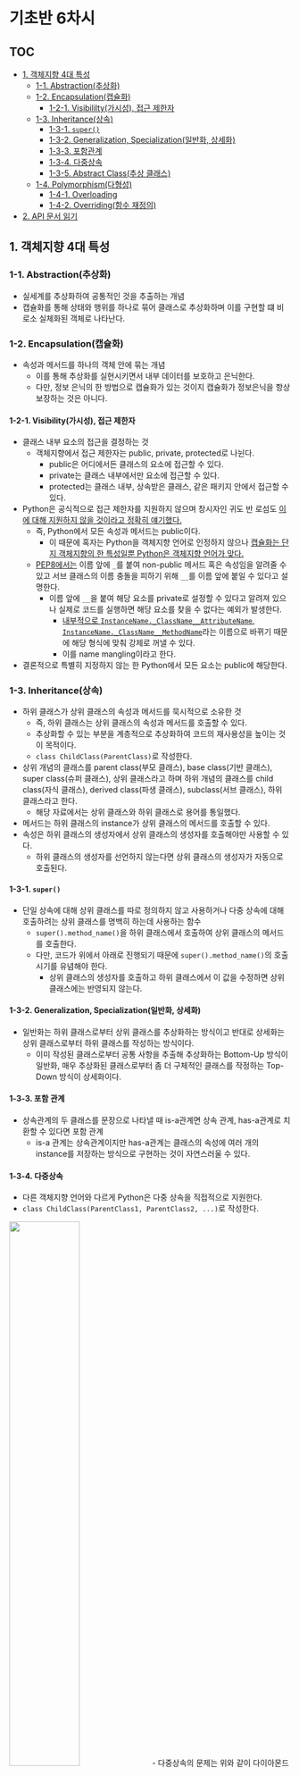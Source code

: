 # 기초반 6차시

## TOC

- [1. 객체지향 4대 특성](#1-객체지향-4대-특성)
  - [1-1. Abstraction(추상화)](#1-1-abstraction추상화)
  - [1-2. Encapsulation(캡슐화)](#1-2-encapsulation캡슐화)
    - [1-2-1. Visibililty(가시성), 접근 제한자](#1-2-1-visibility가시성-접근-제한자)
  - [1-3. Inheritance(상속)](#1-3-inheritance상속)
    - [1-3-1. `super()`](#1-3-1-super)
    - [1-3-2. Generalization, Specialization(일반화, 상세화)](#1-3-2-generalization-specialization일반화-상세화)
    - [1-3-3. 포함관계](#1-3-3-포함-관계)
    - [1-3-4. 다중상속](#1-3-4-다중상속)
    - [1-3-5. Abstract Class(추상 클래스)](#1-3-5-abstract-class추상-클래스)
  - [1-4. Polymorphism(다형성)](#1-4-polymorphism다형성)
    - [1-4-1. Overloading](#1-4-1-overloading)
    - [1-4-2. Overriding(함수 재정의)](#1-4-2-overriding함수-재정의)
- [2. API 문서 읽기](#2-api-문서-읽기)

## 1. 객체지향 4대 특성

### 1-1. Abstraction(추상화)

- 실세계를 추상화하여 공통적인 것을 추출하는 개념
- 캡슐화를 통해 상태와 행위를 하나로 묶어 클래스로 추상화하며 이를 구현할 떄 비로소 실체화된 객체로 나타난다.

### 1-2. Encapsulation(캡슐화)

- 속성과 메서드를 하나의 객체 안에 묶는 개념
  - 이를 통해 추상화를 실현시키면서 내부 데이터를 보호하고 은닉한다.
  - 다만, 정보 은닉의 한 방법으로 캡슐화가 있는 것이지 캡슐화가 정보은닉을 항상 보장하는 것은 아니다.

#### 1-2-1. Visibility(가시성), 접근 제한자

- 클래스 내부 요소의 접근을 결정하는 것
  - 객체지향에서 접근 제한자는 public, private, protected로 나뉜다.
    - public은 어디에서든 클래스의 요소에 접근할 수 있다.
    - private는 클래스 내부에서만 요소에 접근할 수 있다.
    - protected는 클래스 내부, 상속받은 클래스, 같은 패키지 안에서 접근할 수 있다.
- Python은 공식적으로 접근 제한자를 지원하지 않으며 창시자인 귀도 반 로섬도 [이에 대해 지원하지 않을 것이라고 정확히 얘기했다.](https://stackoverflow.com/questions/7456807/should-i-use-name-mangling-in-python)
  - 즉, Python에서 모든 속성과 메서드는 public이다.
    - 이 때문에 혹자는 Python을 객체지향 언어로 인정하지 않으나 [캡슐화는 단지 객체지향의 한 특성일뿐 Python은 객체지향 언어가 맞다.](https://stackoverflow.com/questions/3325343/why-is-python-not-fully-object-oriented)
  - [PEP8에서는](https://peps.python.org/pep-0008/#method-names-and-instance-variables) 이름 앞에 `_`를 붙여 non-public 메서드 혹은 속성임을 알려줄 수 있고 서브 클래스의 이름 충돌을 피하기 위해 `__`를 이름 앞에 붙일 수 있다고 설명한다.
    - 이름 앞에 `__`을 붙여 해당 요소를 private로 설정할 수 있다고 알려져 있으나 실제로 코드를 실행하면 해당 요소를 찾을 수 없다는 예외가 발생한다.
      - [내부적으로 `InstanceName._ClassName__AttributeName`, `InstanceName._ClassName__MethodName`](https://docs.python.org/3.11/reference/expressions.html?highlight=mangling#index-5)라는 이름으로 바뀌기 때문에 해당 형식에 맞춰 강제로 꺼낼 수 있다.
      - 이를 name mangling이라고 한다.
- 결론적으로 특별히 지정하지 않는 한 Python에서 모든 요소는 public에 해당한다.

### 1-3. Inheritance(상속)

- 하위 클래스가 상위 클래스의 속성과 메서드를 묵시적으로 소유한 것
  - 즉, 하위 클래스는 상위 클래스의 속성과 메서드를 호출할 수 있다.
  - 추상화할 수 있는 부분을 계층적으로 추상화하여 코드의 재사용성을 높이는 것이 목적이다.
  - `class ChildClass(ParentClass)`로 작성한다.
- 상위 개념의 클래스를 parent class(부모 클래스), base class(기반 클래스), super class(슈퍼 클래스), 상위 클래스라고 하며 하위 개념의 클래스를 child class(자식 클래스), derived class(파생 클래스), subclass(서브 클래스), 하위 클래스라고 한다.
  - 해당 자료에서는 상위 클래스와 하위 클래스로 용어를 통일했다.
- 메서드는 하위 클래스의 instance가 상위 클래스의 메서드를 호출할 수 있다.
- 속성은 하위 클래스의 생성자에서 상위 클래스의 생성자를 호출해야만 사용할 수 있다.
  - 하위 클래스의 생성자를 선언하지 않는다면 상위 클래스의 생성자가 자동으로 호출된다.

#### 1-3-1. `super()`

- 단일 상속에 대해 상위 클래스를 따로 정의하지 않고 사용하거나 다중 상속에 대해 호출하려는 상위 클래스를 명백히 하는데 사용하는 함수
  - `super().method_name()`을 하위 클래스에서 호출하여 상위 클래스의 메서드를 호출한다.
  - 다만, 코드가 위에서 아래로 진행되기 때문에 `super().method_name()`의 호출 시기를 유념해야 한다.
    - 상위 클래스의 생성자를 호출하고 하위 클래스에서 이 값을 수정하면 상위 클래스에는 반영되지 않는다.

#### 1-3-2. Generalization, Specialization(일반화, 상세화)

- 일반화는 하위 클래스로부터 상위 클래스를 추상화하는 방식이고 반대로 상세화는 상위 클래스로부터 하위 클래스를 작성하는 방식이다.
  - 이미 작성된 클래스로부터 공통 사항을 추출해 추상화하는 Bottom-Up 방식이 일반화, 매우 추상화된 클래스로부터 좀 더 구체적인 클래스를 작정하는 Top-Down 방식이 상세화이다.

#### 1-3-3. 포함 관계

- 상속관계의 두 클래스를 문장으로 나타낼 때 is-a관계면 상속 관계, has-a관계로 치환할 수 있다면 포함 관계
  - is-a 관계는 상속관계이지만 has-a관계는 클래스의 속성에 여러 개의 instance를 저장하는 방식으로 구현하는 것이 자연스러울 수 있다.

#### 1-3-4. 다중상속

- 다른 객체지향 언어와 다르게 Python은 다중 상속을 직접적으로 지원한다.
- `class ChildClass(ParentClass1, ParentClass2, ...)`로 작성한다.  
<img src = "https://dojang.io/pluginfile.php/13909/mod_page/content/3/068006.png" width=50%>
- 다중상속의 문제는 위와 같이 다이아몬드 구조를 가지고 같은 이름을 가진 메서드가 모든 클래스에 있을 때 가장 하위 클래스가 어떤 상위 클래스의 메서드를 호출해야 하는지 알 수 없다는 점이다.
  - `ClassName.mro()`를 호출하면 메서드 호출 순서를 보여주며 이를 통해 해당 클래스의 다중 상속 순서를 알 수 있다.
    - `class ChildClass(ParentClass1, ParentClass2, ...)`로 작성되었다면 `ParentClass1`부터 탐색한다.
    - 그러나 설계단계에서부터 이런 복잡한 상속은 지양하는 것이 권장된다.

#### 1-3-5. Abstract Class(추상 클래스)

- 메서드 목록만 가진 클래스
  - 이 클래스를 상속받으면 이 클래스의 메서드 구현이 강제된다.
  - 또한 instance를 만들 수 없다. 해당 클래스는 오로지 상속과 메서드 구현을 위한 상위 클래스로써만 작동한다.
- `abc.ABC` 클래스를 상속받도록 하며 각 메서드에는 `@abstractmethod`라는 데코레이터가 붙여 추상 클래스를 정의한다.
  - 일부 자료에서는 추상클래스가 `metaclass=ABCMeta`로 상속받도록 표기해야 한다고 하지만 [실제 기능상 차이는 없다고 한다.](https://stackoverflow.com/questions/68569239/what-is-the-difference-between-abstractclassmetaclass-abcmeta-and-class-abstra)

### 1-4. Polymorphism(다형성)

- 객체의 메서드는 그 맥락에 따라 여러 역할을 수행할 수 있다는 개념
  - 다형성은 같은 이름의 다른 파라미터 지닌 메서드를 정의할 수 있게 하고 상위 클래스의 메서드를 하위 클래스에서 작성할 수 있도록 해준다.
    - 다형성을 제공하지 않는다면 코드의 낭비가 심할 것이다.

#### 1-4-1. Overloading

- 같은 클래스에서 이름이 같은 메서드에 대해 매개변수의 수와 유형을 달리하여 여러 개로 정의하는 것
  - Python은 메서드 오버로딩을 지원하지 않는다.
    - Python의 가변인자, 키워드인자가 사실 오버로딩의 정의와 일치한다. 다만 그것을 여러 개의 메서드로 정의하지 않았을 뿐이다.
    - 이외에 오버로딩을 구현한느 몇 가지 다른 방법이 있다.
      - `if-else`구문을 이용한다.
      - class method를 이용한다.
      - [`@multidispatch`](https://pypi.org/project/multipledispatch/)는 라이브러리를 이용한다.
      - Python 3.4이상부터는 [`@singledispatch`](https://docs.python.org/3/library/functools.html#functools.singledispatch)라 불리는 데코레이터로 구현할 수 있있다.
      - Python 3.5이상부터는 `typing`모듈을 불러와 `@typing.overload`라는 데코레이터를 사용할 수 있다.
        - `@typing.overload`는 단순히 Type Hint이기 때문에 다른 Type Hint와 마찬가지로 정적 타입을 보장하지 않는다.

#### 1-4-2. Overriding(함수 재정의)

- 상위 클래스에서 정의된 메서드를 하위 클래스에서 같은 이름의 다른 내용으로 재정의하는 것
  - 상위 클래스에서 작성한 메서드의 내용은 무시된다.
  - 상위 클래스의 메서드 내용을 활용하하려면 `super().method_name()`을 하위 클래스의 메서드에 추가하면 된다.

## 2. API 문서 읽기

- 각 라이브러리의 내용을 추상적인 수준에서 설명한 문서가 API 문서
- 일반적으로 모듈-클래스-속성-메서드 순으로 이뤄지며 필요에 따라 매개변수, 반환 타입에 대해서도 설명한다.
- 구글링과 GPT를 통해 탐색하지 못하면 결국 공식 API 문서를 통해 직접 해결 방법을 찾아야 한다.
- 아무래도 당연하겠지만 영어 독해 실력과 전문 용어에 대한 지식을 갖추고 있어야 한다.
- 아래의 몇몇 유명 라이브러리들의 공식 API 문서 예제를 통해 알아보자.

### [`sklearn.linear_model.LinearRegression`](https://scikit-learn.org/stable/modules/generated/sklearn.linear_model.LinearRegression.html)

- 클래스에 대한 간단한 설명과 기본 형태를 서술한다.
- 이후 매개변수, 속성의 타입과 기본값, 내용을 서술한다.
  - 선언에 대한 예제 코드를 제시한다.
- 메서드는 각각의 매개변수 내용과 반환 내용을 서술한다.

### [`pandas.DataFrame`](https://pandas.pydata.org/docs/reference/api/pandas.DataFrame.html)

- 클래스에 대한 간단한 설명과 기본 형태를 서술한다.
- 이후 매개변수의 타입과 내용을 서술한다.
  - 선언에 대한 예제 코드를 제시한다.
- 속성과 메서드는 다른 페이지의 문서에 자세한 사항이 나오며 추상적인 부분만 서술한다.

### [`seaborn.scatterplot`](https://seaborn.pydata.org/generated/seaborn.scatterplot.html)

- 함수에 대한 설명과 기본 형태를 서술한다.
- 이후 매개변수의 타입과 내용을 서술하고 반환 내용에 대해 서술한다.
  - 예제 코드를 집중적으로 제시한다.
